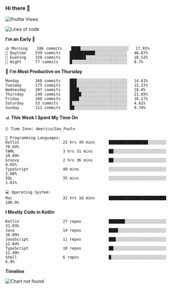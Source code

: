 ### Hi there 👋

<!--
**fernandonogueira/fernandonogueira** is a ✨ _special_ ✨ repository because its `README.md` (this file) appears on your GitHub profile.

Here are some ideas to get you started:

- 🔭 I’m currently working on ...
- 🌱 I’m currently learning ...
- 👯 I’m looking to collaborate on ...
- 🤔 I’m looking for help with ...
- 💬 Ask me about ...
- 📫 How to reach me: ...
- 😄 Pronouns: ...
- ⚡ Fun fact: ...
-->

<!--START_SECTION:waka-->
![Profile Views](http://img.shields.io/badge/Profile%20Views-1-blue)

![Lines of code](https://img.shields.io/badge/From%20Hello%20World%20I%27ve%20Written-491883%20lines%20of%20code-blue)

**I'm an Early 🐤** 

```text
🌞 Morning    206 commits    ████░░░░░░░░░░░░░░░░░░░░░   17.91% 
🌆 Daytime    539 commits    ███████████░░░░░░░░░░░░░░   46.87% 
🌃 Evening    328 commits    ███████░░░░░░░░░░░░░░░░░░   28.52% 
🌙 Night      77 commits     █░░░░░░░░░░░░░░░░░░░░░░░░   6.7%

```
📅 **I'm Most Productive on Thursday** 

```text
Monday       168 commits    ███░░░░░░░░░░░░░░░░░░░░░░   14.61% 
Tuesday      175 commits    ███░░░░░░░░░░░░░░░░░░░░░░   15.22% 
Wednesday    207 commits    ████░░░░░░░░░░░░░░░░░░░░░   18.0% 
Thursday     249 commits    █████░░░░░░░░░░░░░░░░░░░░   21.65% 
Friday       186 commits    ████░░░░░░░░░░░░░░░░░░░░░   16.17% 
Saturday     53 commits     █░░░░░░░░░░░░░░░░░░░░░░░░   4.61% 
Sunday       112 commits    ██░░░░░░░░░░░░░░░░░░░░░░░   9.74%

```


📊 **This Week I Spent My Time On** 

```text
⌚︎ Time Zone: America/Sao_Paulo

💬 Programming Languages: 
Kotlin                   22 hrs 49 mins      █████████████████░░░░░░░░   70.64% 
YAML                     3 hrs 31 mins       ██░░░░░░░░░░░░░░░░░░░░░░░   10.89% 
Groovy                   2 hrs 36 mins       ██░░░░░░░░░░░░░░░░░░░░░░░   8.05% 
TypeScript               40 mins             ░░░░░░░░░░░░░░░░░░░░░░░░░   2.08% 
SQL                      35 mins             ░░░░░░░░░░░░░░░░░░░░░░░░░   1.81%

💻 Operating System: 
Mac                      32 hrs 18 mins      █████████████████████████   100.0%

```

**I Mostly Code in Kotlin** 

```text
Kotlin                   27 repos            ███████░░░░░░░░░░░░░░░░░░   31.03% 
Java                     14 repos            ████░░░░░░░░░░░░░░░░░░░░░   16.09% 
JavaScript               11 repos            ███░░░░░░░░░░░░░░░░░░░░░░   12.64% 
TypeScript               10 repos            ██░░░░░░░░░░░░░░░░░░░░░░░   11.49% 
Shell                    6 repos             █░░░░░░░░░░░░░░░░░░░░░░░░   6.9%

```


**Timeline**

![Chart not found](https://raw.githubusercontent.com/fernandonogueira/fernandonogueira/master/charts/bar_graph.png) 


<!--END_SECTION:waka-->

